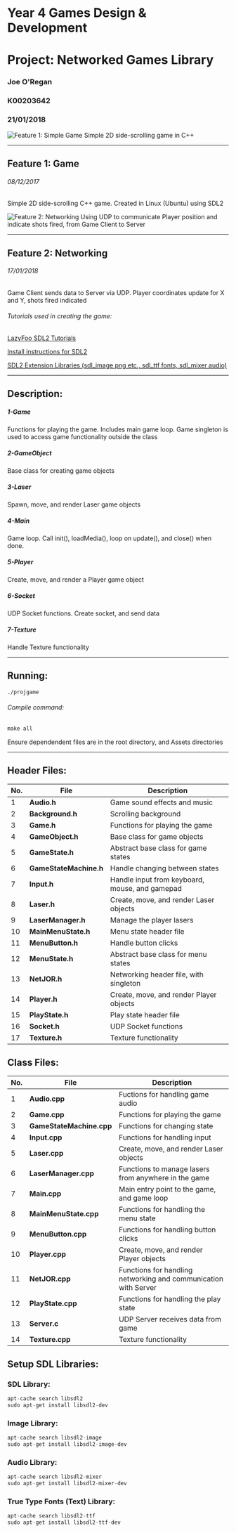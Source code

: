 # Year 4 Games Design & Development 
# Project: Networked Games Library
### Joe O'Regan
### K00203642
### 21/01/2018

![Feature 1: Simple Game](https://raw.githubusercontent.com/joeaoregan/Yr4-Project-Networked-Games-Library/master/Screenshots/Feature1.png "Simple 2D Side-scrolling C++ game created using SDL2")
Simple 2D side-scrolling game in C++

---

## Feature 1: Game

###### 08/12/2017

Simple 2D side-scrolling C++ game. Created in Linux (Ubuntu) using SDL2

![Feature 2: Networking](https://raw.githubusercontent.com/joeaoregan/Yr4-Project-Networked-Games-Library/master/Screenshots/Feature2.png "Coordinates and shots fired data sending using UDP to Server")
Using UDP to communicate Player position and indicate shots fired, from Game Client to Server

---

## Feature 2: Networking

###### 17/01/2018

Game Client sends data to Server via UDP. Player coordinates update for X and Y, shots fired indicated


###### Tutorials used in creating the game:

[LazyFoo SDL2 Tutorials](http://lazyfoo.net/tutorials/SDL/)

[Install instructions for SDL2](http://lazyfoo.net/tutorials/SDL/01_hello_SDL/linux/index.php)

[SDL2 Extension Libraries (sdl_image png etc., sdl_ttf fonts, sdl_mixer audio) ](http://lazyfoo.net/tutorials/SDL/06_extension_libraries_and_loading_other_image_formats/linux/index.php)

---


## Description:

##### 1-Game

Functions for playing the game. Includes main game loop. Game singleton is used to access game functionality outside the class

##### 2-GameObject

Base class for creating game objects

##### 3-Laser

Spawn, move, and render Laser game objects

##### 4-Main

Game loop. Call init(), loadMedia(), loop on update(), and close() when done. 

##### 5-Player

Create, move, and render a Player game object

##### 6-Socket

UDP Socket functions. Create socket, and send data

##### 7-Texture

Handle Texture functionality

---

## Running:

```c.
./projgame
```

###### Compile command:
```c
make all
```
Ensure dependendent files are in the root directory, and Assets directories

---

## Header Files:
		
| No. | File        | Description |
| --- | ------------- |-------------|
| 1 | **Audio.h** | Game sound effects and music |
| 2 | **Background.h** | Scrolling background |
| 3 | **Game.h** | Functions for playing the game |
| 4 | **GameObject.h** | Base class for game objects |
| 5 | **GameState.h** | Abstract base class for game states |
| 6 | **GameStateMachine.h** | Handle changing between states |
| 7 | **Input.h** | Handle input from keyboard, mouse, and gamepad |
| 8 | **Laser.h** | Create, move, and render Laser objects |
| 9 | **LaserManager.h** | Manage the player lasers |
| 10 | **MainMenuState.h** | Menu state header file |
| 11 | **MenuButton.h** | Handle button clicks |
| 12 | **MenuState.h** | Abstract base class for menu states |
| 13 | **NetJOR.h** | Networking header file, with singleton |
| 14 | **Player.h** | Create, move, and render Player objects |
| 15 | **PlayState.h** | Play state header file|
| 16 | **Socket.h** | UDP Socket functions |
| 17 | **Texture.h** | Texture functionality |

## Class Files:

| No. |File        | Description           |
| --- | ------------- |-------------|
| 1 | **Audio.cpp** | Fuctions for handling game audio |
| 2 | **Game.cpp** | Functions for playing the game |
| 3 | **GameStateMachine.cpp** | Functions for changing state |
| 4 | **Input.cpp** | Functions for handling input |
| 5 | **Laser.cpp** | Create, move, and render Laser objects |
| 6 | **LaserManager.cpp** | Functions to manage lasers from anywhere in the game |
| 7 | **Main.cpp** | Main entry point to the game, and game loop |
| 8 | **MainMenuState.cpp** | Functions for handling the menu state |
| 9 | **MenuButton.cpp** | Functions for handling button clicks |
| 10 | **Player.cpp** | Create, move, and render Player objects |
| 11 | **NetJOR.cpp** | Functions for handling networking and communication with Server|
| 12 | **PlayState.cpp** | Functions for handling the play state |
| 13 | **Server.c** | UDP Server receives data from game |
| 14 | **Texture.cpp** | Texture functionality |
 
## Setup SDL Libraries:

### SDL Library:
```c
apt-cache search libsdl2
sudo apt-get install libsdl2-dev
```

### Image Library:
```c
apt-cache search libsdl2-image
sudo apt-get install libsdl2-image-dev
```

### Audio Library:
```c
apt-cache search libsdl2-mixer
sudo apt-get install libsdl2-mixer-dev
```

### True Type Fonts (Text) Library:
```c
apt-cache search libsdl2-ttf
sudo apt-get install libsdl2-ttf-dev
```




